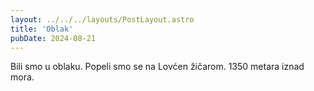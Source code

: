 ```yaml
---
layout: ../../../layouts/PostLayout.astro
title: 'Oblak'
pubDate: 2024-08-21
---
```


Bili smo u oblaku. Popeli smo se na Lovćen žičarom. 1350 metara iznad mora.
